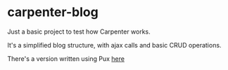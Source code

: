 # carpenter-blog

Just a basic project to test how Carpenter works.

It's a simplified blog structure, with ajax calls and basic CRUD operations.

There's a version written using Pux [here](https://github.com/dariooddenino/pux-blog)

